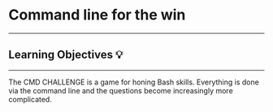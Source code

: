 # Command line for the win


---
## Learning Objectives :bulb:

---

The CMD CHALLENGE is a game for honing Bash skills.  Everything is done via the command line and the questions become increasingly more complicated.
